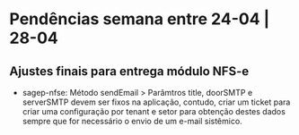 # Pendências semana entre 24-04 | 28-04

## Ajustes finais para entrega módulo NFS-e
* sagep-nfse: Método sendEmail > Parâmtros title, doorSMTP e serverSMTP devem ser fixos na aplicação, contudo, criar um ticket para criar uma configuração por tenant e setor para obtenção destes dados sempre que for necessário o envio de um e-mail sistêmico.